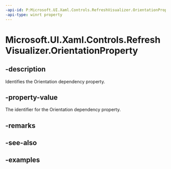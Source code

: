 ```yaml
---
-api-id: P:Microsoft.UI.Xaml.Controls.RefreshVisualizer.OrientationProperty
-api-type: winrt property
---
```


<!-- Property syntax.
public DependencyProperty OrientationProperty { get; }
-->

# Microsoft.UI.Xaml.Controls.RefreshVisualizer.OrientationProperty

## -description

Identifies the Orientation dependency property.

## -property-value

The identifier for the Orientation dependency property.

## -remarks

## -see-also

## -examples


